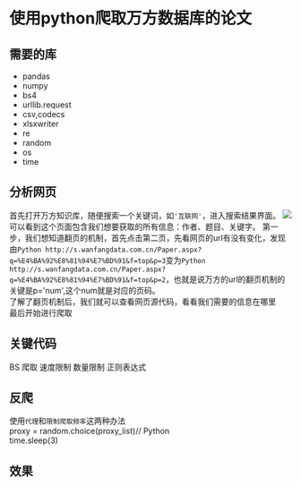 
使用python爬取万方数据库的论文
====
需要的库
------
* pandas 
* numpy
* bs4
* urllib.request
* csv,codecs
* xlsxwriter
* re
* random
* os
* time

分析网页
-------
首先打开万方知识库，随便搜索一个关键词，如`'互联网'`，进入搜索结果界面。
![](https://github.com/jbxiang/pictures_wf/raw/wf_results_page.JPG)  
可以看到这个页面包含我们想要获取的所有信息：作者、题目、关键字。
第一步，我们想知道翻页的机制，首先点击第二页，先看网页的url有没有变化，发现由```Python http://s.wanfangdata.com.cn/Paper.aspx?q=%E4%BA%92%E8%81%94%E7%BD%91&f=top&p=3```变为```Python http://s.wanfangdata.com.cn/Paper.aspx?q=%E4%BA%92%E8%81%94%E7%BD%91&f=top&p=2```，也就是说万方的url的翻页机制的关键是p='num',这个num就是对应的页码。  
了解了翻页机制后，我们就可以查看网页源代码，看看我们需要的信息在哪里  
最后开始进行爬取

关键代码
--------  
BS
爬取
速度限制
数量限制
正则表达式



反爬
--------
使用`代理`和`限制爬取频率`这两种办法    
proxy = random.choice(proxy_list)// Python  
time.sleep(3)

效果
--------
